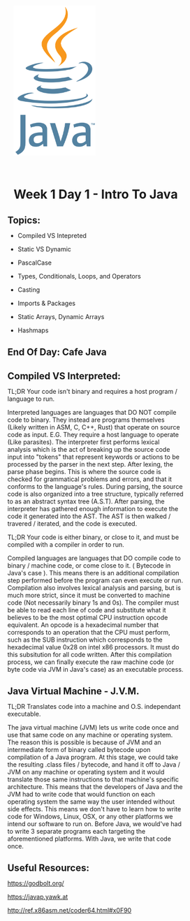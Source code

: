<style>
*
{
	margin:0;
	border:0;
	padding:0;
	outline:0;
	box-sizing:border-box;
}
.grid{display:grid;}
.center
{
	align-items:center;
	justify-content:center;
}
.container
{
}
.g1{gap:1rem;}
.g2{gap:2rem;}
.fr1{grid-template-columns:1fr;}
.fr05{grid-template-columns:.5fr;}
.fr025{grid-template-columns:.25fr;}
h1
{
	border:0;
}
</style>

<div class="grid center g2">
	<div class="grid g2 fr05">
		<img src="../../res/img/java_logo.png"/>
	</div>
	<h1>Week 1 Day 1 - Intro To Java</h1>
</div>



## Topics:

* Compiled VS Intepreted

* Static VS Dynamic

* PascalCase

* Types, Conditionals, Loops, and Operators

* Casting

* Imports & Packages

* Static Arrays, Dynamic Arrays

* Hashmaps

## End Of Day: Cafe Java

## Compiled VS Interpreted:

TL;DR Your code isn't binary and requires a host program / language to run.

Interpreted languages are languages that DO NOT compile code to binary. They instead are programs themselves (Likely written in ASM, C, C++, Rust) that operate on source code as input. E.G. They require a host language to operate (Like parasites). The interpreter first performs lexical analysis which is the act of breaking up the source code input into "tokens" that represent keywords or actions to be processed by the parser in the next step. After lexing, the parse phase begins. This is where the source code is checked for grammatical problems and errors, and that it conforms to the language's rules. During parsing, the source code is also organized into a tree structure, typically referred to as an abstract syntax tree (A.S.T). After parsing, the interpreter has gathered enough information to execute the code it generated into the AST. The AST is then walked / travered / iterated, and the code is executed.

TL;DR Your code is either binary, or close to it, and must be compiled with a compiler in order to run.

Compiled languages are languages that DO compile code to binary / machine code, or come close to it. ( Bytecode in Java's case ). This means there is an additional compilation step performed before the program can even execute or run. Compilation also involves lexical analysis and parsing, but is much more strict, since it must be converted to machine code (Not necessarily binary 1s and 0s). The compiler must be able to read each line of code and substitute what it believes to be the most optimal CPU instruction opcode equivalent. An opcode is a hexadecimal number that corresponds to an operation that the CPU must perform, such as the SUB instruction which corresponds to the hexadecimal value 0x28 on intel x86 processors. It must do this subsitution for all code written. After this compilation process, we can finally execute the raw machine code (or byte code via JVM in Java's case) as an executable process.

## Java Virtual Machine - J.V.M.

TL;DR Translates code into a machine and O.S. independant executable.

The java virtual machine (JVM) lets us write code once and use that same code on any machine or operating system. The reason this is possible is because of JVM and an intermediate form of binary called bytecode upon compilation of a Java program. At this stage, we could take the resulting .class files / bytecode, and hand it off to Java / JVM on any machine or operating system and it would translate those same instructions to that machine's specific architecture. This means that the developers of Java and the JVM had to write code that would function on each operating system the same way the user intended without side effects. This means we don't have to learn how to write code for Windows, Linux, OSX, or any other platforms we intend our software to run on. Before Java, we would've had to write 3 separate programs each targeting the aforementioned platforms. With Java, we write that code once.

## Useful Resources:

https://godbolt.org/

https://javap.yawk.at

http://ref.x86asm.net/coder64.html#x0F90